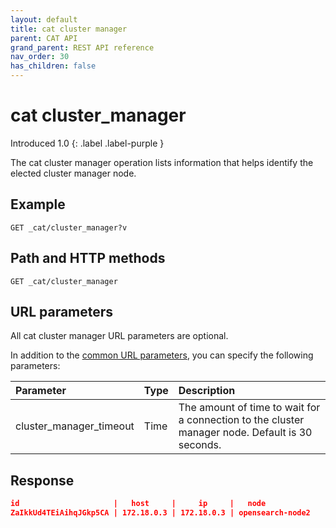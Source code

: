 ```yaml
---
layout: default
title: cat cluster manager
parent: CAT API
grand_parent: REST API reference
nav_order: 30
has_children: false
---
```


# cat cluster_manager
Introduced 1.0
{: .label .label-purple }

The cat cluster manager operation lists information that helps identify the elected cluster manager node.

## Example

```
GET _cat/cluster_manager?v
```

## Path and HTTP methods

```
GET _cat/cluster_manager
```

## URL parameters

All cat cluster manager URL parameters are optional.

In addition to the [common URL parameters]({{site.url}}{{site.baseurl}}/opensearch/rest-api/cat/index), you can specify the following parameters:

Parameter | Type | Description
:--- | :--- | :---
cluster_manager_timeout | Time | The amount of time to wait for a connection to the cluster manager node. Default is 30 seconds.


## Response

```json
id                     |   host     |     ip     |   node
ZaIkkUd4TEiAihqJGkp5CA | 172.18.0.3 | 172.18.0.3 | opensearch-node2
```
